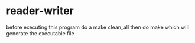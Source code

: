 # reader-writer
before executing this program do a make clean_all then do make which will generate the executable file

